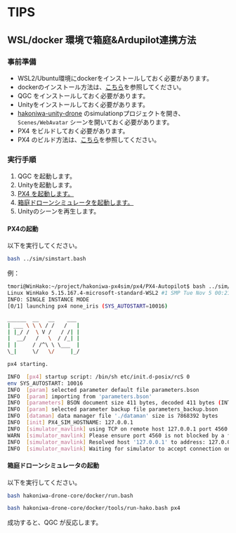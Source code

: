 # TIPS

## WSL/docker 環境で箱庭&Ardupilot連携方法

### 事前準備

- WSL2/Ubuntu環境にdockerをインストールしておく必要があります。
- dockerのインストール方法は、[こちら](docker-setup.md)を参照してください。
- QGC をインストールしておく必要があります。
- Unityをインストールしておく必要があります。
- [hakoniwa-unity-drone](https://github.com/hakoniwalab/hakoniwa-unity-drone) のsimulationpプロジェクトを開き、`Scenes/WebAvatar` シーンを開いておく必要があります。
- PX4 をビルドしておく必要があります。
- PX4 のビルド方法は、[こちら](https://github.com/toppers/hakoniwa-px4sim/blob/main/px4/README-ja.md)を参照してください。


### 実行手順

1. QGC を起動します。
2. Unityを起動します。
3. [PX4 を起動します。](#PX4の起動)
4. [箱庭ドローンシミュレータを起動します。](#箱庭ドローンシミュレータの起動)
5. Unityのシーンを再生します。

#### PX4の起動

以下を実行してください。

```bash
bash ../sim/simstart.bash
```

例：
```bash
tmori@WinHako:~/project/hakoniwa-px4sim/px4/PX4-Autopilot$ bash ../sim/simstart.bash 
Linux WinHako 5.15.167.4-microsoft-standard-WSL2 #1 SMP Tue Nov 5 00:21:55 UTC 2024 x86_64 x86_64 x86_64 GNU/Linux
INFO: SINGLE INSTANCE MODE
[0/1] launching px4 none_iris (SYS_AUTOSTART=10016)

______  __   __    ___
| ___ \ \ \ / /   /   |
| |_/ /  \ V /   / /| |
|  __/   /   \  / /_| |
| |     / /^\ \ \___  |
\_|     \/   \/     |_/

px4 starting.

INFO  [px4] startup script: /bin/sh etc/init.d-posix/rcS 0
env SYS_AUTOSTART: 10016
INFO  [param] selected parameter default file parameters.bson
INFO  [param] importing from 'parameters.bson'
INFO  [parameters] BSON document size 411 bytes, decoded 411 bytes (INT32:13, FLOAT:7)
INFO  [param] selected parameter backup file parameters_backup.bson
INFO  [dataman] data manager file './dataman' size is 7868392 bytes
INFO  [init] PX4_SIM_HOSTNAME: 127.0.0.1
INFO  [simulator_mavlink] using TCP on remote host 127.0.0.1 port 4560
WARN  [simulator_mavlink] Please ensure port 4560 is not blocked by a firewall.
INFO  [simulator_mavlink] Resolved host '127.0.0.1' to address: 127.0.0.1
INFO  [simulator_mavlink] Waiting for simulator to accept connection on TCP port 4560
```

#### 箱庭ドローンシミュレータの起動

以下を実行してください。

```bash
bash hakoniwa-drone-core/docker/run.bash
```

```bash
bash hakoniwa-drone-core/docker/tools/run-hako.bash px4
```

成功すると、QGC が反応します。

